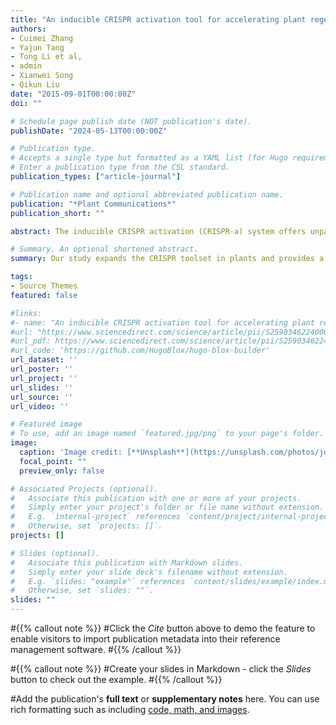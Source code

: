 ```yaml
---
title: "An inducible CRISPR activation tool for accelerating plant regeneration"
authors:
- Cuimei Zhang 
- Yajun Tang 
- Tong Li et al,
- admin
- Xianwei Song 
- Qikun Liu
date: "2015-09-01T00:00:00Z"
doi: ""

# Schedule page publish date (NOT publication's date).
publishDate: "2024-05-13T00:00:00Z"

# Publication type.
# Accepts a single type but formatted as a YAML list (for Hugo requirements).
# Enter a publication type from the CSL standard.
publication_types: ["article-journal"]

# Publication name and optional abbreviated publication name.
publication: "*Plant Communications*"
publication_short: ""

abstract: The inducible CRISPR activation (CRISPR-a) system offers unparalleled precision and versatility for regulating endogenous genes, making it highly sought after in plant research. In this study, we developed a chemically inducible CRISPR-a tool for plants called ER-Tag by combining the LexA-VP16-ER inducible system with the SunTag CRISPR-a system. We systematically compared different induction strategies and achieved high efficiency in target gene activation. We demonstrated that guide RNAs can be multiplexed and pooled for large-scale screening of effective morphogenic genes and gene pairs involved in plant regeneration. Further experiments showed that induced activation of these morphogenic genes can accelerate regeneration and improve regeneration efficiency in both eudicot and monocot plants, including alfalfa, woodland strawberry, and sheepgrass. Our study expands the CRISPR toolset in plants and provides a powerful new strategy for studying gene function when constitutive expression is not feasible or ideal.

# Summary. An optional shortened abstract.
summary: Our study expands the CRISPR toolset in plants and provides a powerful new strategy for studying gene function when constitutive expression is not feasible or ideal.

tags:
- Source Themes
featured: false

#links:
#- name: "An inducible CRISPR activation tool for accelerating plant regeneration"
#url: "https://www.sciencedirect.com/science/article/pii/S2590346224000439"
#url_pdf: https://www.sciencedirect.com/science/article/pii/S2590346224000439
#url_code: 'https://github.com/HugoBlox/hugo-blox-builder'
url_dataset: ''
url_poster: ''
url_project: ''
url_slides: ''
url_source: ''
url_video: ''

# Featured image
# To use, add an image named `featured.jpg/png` to your page's folder. 
image:
  caption: 'Image credit: [**Unsplash**](https://unsplash.com/photos/jdD8gXaTZsc)'
  focal_point: ""
  preview_only: false

# Associated Projects (optional).
#   Associate this publication with one or more of your projects.
#   Simply enter your project's folder or file name without extension.
#   E.g. `internal-project` references `content/project/internal-project/index.md`.
#   Otherwise, set `projects: []`.
projects: []

# Slides (optional).
#   Associate this publication with Markdown slides.
#   Simply enter your slide deck's filename without extension.
#   E.g. `slides: "example"` references `content/slides/example/index.md`.
#   Otherwise, set `slides: ""`.
slides: ""
---
```


#{{% callout note %}}
#Click the *Cite* button above to demo the feature to enable visitors to import publication metadata into their reference management software.
#{{% /callout %}}

#{{% callout note %}}
#Create your slides in Markdown - click the *Slides* button to check out the example.
#{{% /callout %}}

#Add the publication's **full text** or **supplementary notes** here. You can use rich formatting such as including [code, math, and images](https://docs.hugoblox.com/content/writing-markdown-latex/).
